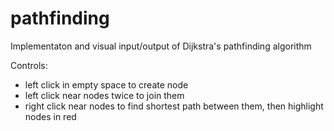 # pathfinding

Implementaton and visual input/output of Dijkstra's pathfinding algorithm

Controls:
 - left click in empty space to create node
 - left click near nodes twice to join them
 - right click near nodes to find shortest path between them, then highlight nodes in red
